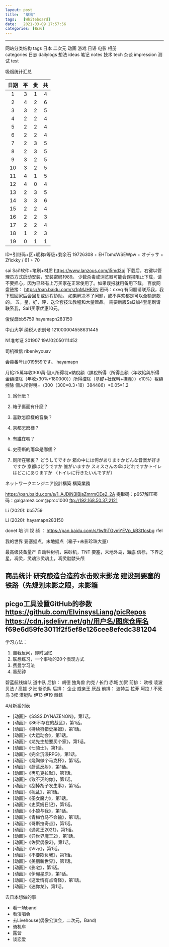 ```yaml
---
layout: post
title:  "草稿"
tags:   [Whiteboard]
date:   2021-03-09 17:57:56
categories: [备忘]
---
```



---
网站分类结构
tags
    日本  二次元 动画  游戏  日语  电影  相册  
categories
    日志  dailylogs
    想法  ideas
    笔记  notes
    技术  tech
    杂谈  impression
    测试  test

吸烟统计汇总  

| 日期 | 平 | 贵 | 共 |
|:--:|:--:|:--:|:--:|
| 1  | 3  | 1  | 4 |
| 2  | 4  | 2  | 6 |
| 3  | 3  | 2  | 5 |
| 4  | 2  | 2  | 4 |
| 5  | 2  | 2  | 4 |
| 6  | 2  | 2  | 4 |
| 7  | 2  | 3  | 5 |
| 8  | 2  | 3  | 5 |
| 9  | 3  | 2  | 5 |
| 10 | 3  | 2  | 5 |
| 11 | 4  | 1  | 5 |
| 12 | 4  | 0  | 4 |
| 13 | 2  | 3  | 5 |
| 14 | 3  | 3  | 6 |
| 15 | 2  | 2  | 4 |
| 16 | 2  | 2  | 3 |
| 17 | 2  | 2  | 4 |
| 18 | 1  | 2  | 3 |
| 19 | 0  | 1  | 1 |


ID+引继码+区+昵称/等级+剩余石 19726308 + EHTbmcWSEWpw + オデッサ + Zfickky / 61 + 70

sai
Sai1软件+笔刷+材质 https://www.lanzous.com/i5md3qj 下载后，右键以管理员方式启动安装，安装密码1989。
少数杀毒或浏览器可能会误报阻止下载，请不要担心，因为已经有上万买家在正常使用了。如果误报就用备用下载。
百度网盘链接： https://pan.baidu.com/s/1pMJHESN  密码：cxvq  有问题请联系我，我下班回家后会回复或远程协助。
如果解决不了问题，或不喜欢都是可以全额退款的。  五，星，好，评，送全套技法教程和大量赠品。
需要新版Sai2加4套笔刷请联系我，Sai1买家优惠10元。


俊俊盘bb5759
hayamapn283150

中山大学
纳税人识别号 121000004558631445

N1准考证 201907 19A102050111452

司机微信 ribenlvyouav

会員番号は019559です。
hayamapn

月給25萬年收300萬
個人所得稅=納稅額（課稅所得（所得金額（年收­給與所得金額控除（年收x30%+180000））­所得控除（基礎+社保料+撫養））x10%）­稅額控除 個人所得稅=（300­（300*0.3+18）­38­44­86）*0.05=1.2

1.	爲什麽？
2.	箱子裏面有什麽？

3.	喜歡怎麽樣的音樂？
4.	京都怎麽樣？
5.	有誰在嗎？
6.	史密斯的雨傘是哪個？
7.	厠所在哪裏？ どうしてですか
箱の中には何がありますかどんな音楽が好きですか 京都はどうですか
誰がいますか
スミスさんの傘はどれですかトイレはどこにありますか
（トイレに行きたいんですが）

ネットワークエンジニア設計構築
構築業務

https://pan.baidu.com/s/1_AJDiN3IBjaZmrmOEe2_2A
提取码：p657解压密码：galgamez.com@prcc1000 ftp://192.168.50.37:2121

Li (2020):
bb5759


Li (2020):
hayamapn283150

donet 培 训 视 频 ： https://pan.baidu.com/s/1wfhTGvmY­EVp_kB3t1osbg rfel

我的世界
要塞据点，末地据点（箱子+未影珍珠大量）

最高级装备量产
自动种树机，采砂机，TNT 要塞，末地外岛，海底
信标，下界之星，凋灵，灵魂沙灵魂土，凋灵骷髅头颅

商品统计
研究酿造台造药水击败末影龙
建设到要塞的铁路（先规划未影之眼，未影箱
---
picgo工具设置GitHub的参数
https://github.com/ElvinsysLiang/picRepos
https://cdn.jsdelivr.net/gh/用户名/图床仓库名
f69e6d59fe3011f2f5ef8e126cee8efedc381204
---
学习方法：
1. 自我反问，即时回忆
2. 联想练习，一个事物的20个表现方式
3. 费曼学习法
4. 番茄钟

碧蓝航线编队
道中队
后排： 胡德  独角兽 约克  /  长门  赤城  加贺
前排： 欧根  凌波   贝法  /  高雄  夕张
斩杀队
后排： 企业  威亲王 厌战
前排： 波特兰 拉菲  坷拉  /  不死鸟 3叔
潜艇队
伊13 伊19 棘鳍

4月新番列表
- [动画]-《SSSS.DYNAZENON》，第1话。
- [动画]-《86不存在的战区》，第1话。
- [动画]-《持续狩猎史莱姆》，第1话。
- [动画]-《大运动会》，第1话。
- [动画]-《龙先生想要买个家》，第1话。
- [动画]-《七骑士》，第1话。
- [动画]-《完全沉浸RPG》，第1话。
- [动画]-《烧陶做个马克杯》，第1话。
- [动画]-《蔚蓝反射》，第1话。
- [动画]-《再见克拉默》，第1话。
- [动画]-《致不灭的你》，第1话。
- [动画]-《刮掉胡子发生事》，第1话。
- [动画]-《扰乱》，第1话。
- [动画]-《圣女魔力》，第1话。
- [动画]-《史莱姆日记》，第1话。
- [动画]-《小狼与我》，第1话。
- [动画]-《青梅竹马不会输》，第1话。
- [动画]-《哥斯拉奇点》，第1话。
- [动画]-《通灵王2021》，第1话。
- [动画]-《异世界魔王2》，第1话。
- [动画]-《佐贺偶像2》，第1话。
- [动画]-《Vivy》，第1话。
- [动画]-《不要欺负我》，第1话。
- [动画]-《美丽新世界》，第1话。
- [动画]-《影宅》，第1话。
- [动画]-《伊甸星原》，第1话。
- [动画]-《这爱情有点奇怪》，第1话。
- [动画]-《迷你龙》，第1话。

去日本想做的事
- 看一场band
- 看演唱会
- 去Livehouse(偶像公演会，二次元，Band)
- 骑机车
- 露营
- 谈恋爱
